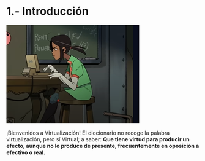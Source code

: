 # 1.- Introducción

![Computing](/img/Computing.png)

¡Bienvenidos a Virtualización! El diccionario no recoge la palabra virtualización, pero sí  Virtual; a saber: **Que tiene virtud para producir un efecto, aunque no lo produce de presente, frecuentemente en oposición a efectivo o real.**
